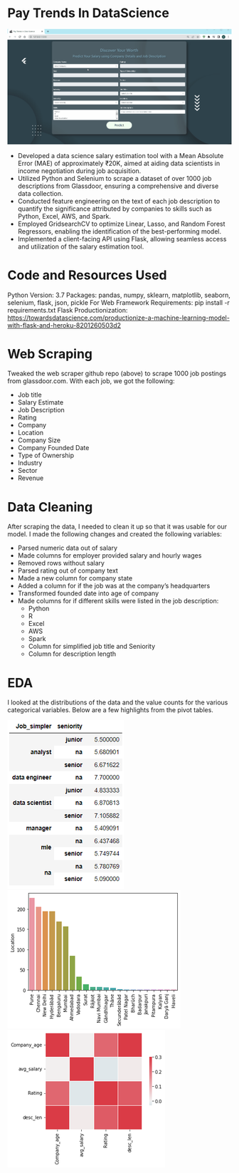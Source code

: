 # Pay Trends In DataScience
![Alt Text](https://github.com/Miral086/PayTrends_DataScience/blob/main/Paytrends_web.gif)
* Developed a data science salary estimation tool with a Mean Absolute Error (MAE) of approximately &#8377;20K, aimed at aiding data scientists in income negotiation during job acquisition.
* Utilized Python and Selenium to scrape a dataset of over 1000 job descriptions from Glassdoor, ensuring a comprehensive and diverse data collection.
* Conducted feature engineering on the text of each job description to quantify the significance attributed by companies to skills such as Python, Excel, AWS, and Spark.
* Employed GridsearchCV to optimize Linear, Lasso, and Random Forest Regressors, enabling the identification of the best-performing model.
* Implemented a client-facing API using Flask, allowing seamless access and utilization of the salary estimation tool.

# Code and Resources Used
Python Version: 3.7
Packages: pandas, numpy, sklearn, matplotlib, seaborn, selenium, flask, json, pickle
For Web Framework Requirements: pip install -r requirements.txt
Flask Productionization: https://towardsdatascience.com/productionize-a-machine-learning-model-with-flask-and-heroku-8201260503d2

# Web Scraping
Tweaked the web scraper github repo (above) to scrape 1000 job postings from glassdoor.com. With each job, we got the following:

* Job title
* Salary Estimate
* Job Description
* Rating
* Company
* Location
* Company Size
* Company Founded Date
* Type of Ownership
* Industry
* Sector
* Revenue

# Data Cleaning
After scraping the data, I needed to clean it up so that it was usable for our model. I made the following changes and created the following variables:

* Parsed numeric data out of salary
* Made columns for employer provided salary and hourly wages
* Removed rows without salary
* Parsed rating out of company text
* Made a new column for company state
* Added a column for if the job was at the company’s headquarters
* Transformed founded date into age of company
* Made columns for if different skills were listed in the job description:
  * Python
  * R
  * Excel
  * AWS
  * Spark
  * Column for simplified job title and Seniority
  * Column for description length

# EDA
I looked at the distributions of the data and the value counts for the various categorical variables. Below are a few highlights from the pivot tables.

![Salary By Job Title](https://github.com/Miral086/PayTrends_DataScience/blob/main/salary_by_job_title.png)
![Positions By City](https://github.com/Miral086/PayTrends_DataScience/blob/main/positions_by_city.png)
![Correlation Visual](https://github.com/Miral086/PayTrends_DataScience/blob/main/correlation_visual.png)
